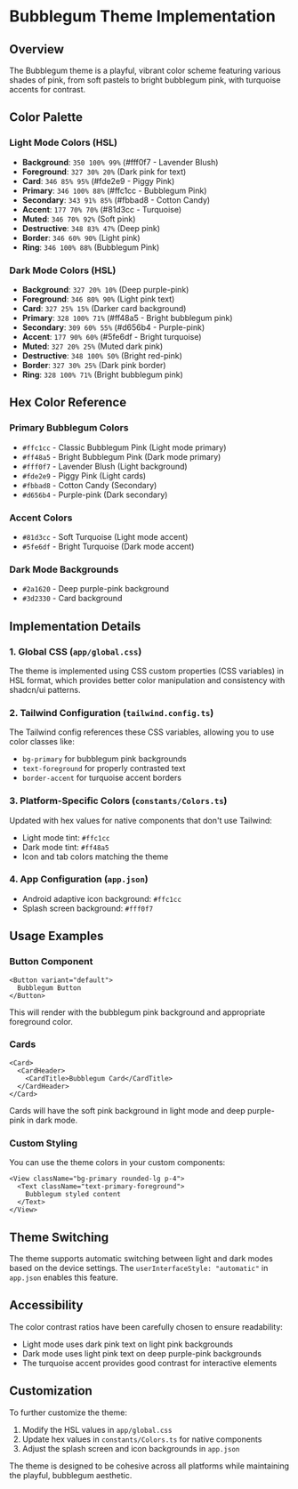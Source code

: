# Bubblegum Theme Implementation

## Overview
The Bubblegum theme is a playful, vibrant color scheme featuring various shades of pink, from soft pastels to bright bubblegum pink, with turquoise accents for contrast.

## Color Palette

### Light Mode Colors (HSL)
- **Background**: `350 100% 99%` (#fff0f7 - Lavender Blush)
- **Foreground**: `327 30% 20%` (Dark pink for text)
- **Card**: `346 85% 95%` (#fde2e9 - Piggy Pink)
- **Primary**: `346 100% 88%` (#ffc1cc - Bubblegum Pink)
- **Secondary**: `343 91% 85%` (#fbbad8 - Cotton Candy)
- **Accent**: `177 70% 70%` (#81d3cc - Turquoise)
- **Muted**: `346 70% 92%` (Soft pink)
- **Destructive**: `348 83% 47%` (Deep pink)
- **Border**: `346 60% 90%` (Light pink)
- **Ring**: `346 100% 88%` (Bubblegum Pink)

### Dark Mode Colors (HSL)
- **Background**: `327 20% 10%` (Deep purple-pink)
- **Foreground**: `346 80% 90%` (Light pink text)
- **Card**: `327 25% 15%` (Darker card background)
- **Primary**: `328 100% 71%` (#ff48a5 - Bright bubblegum pink)
- **Secondary**: `309 60% 55%` (#d656b4 - Purple-pink)
- **Accent**: `177 90% 60%` (#5fe6df - Bright turquoise)
- **Muted**: `327 20% 25%` (Muted dark pink)
- **Destructive**: `348 100% 50%` (Bright red-pink)
- **Border**: `327 30% 25%` (Dark pink border)
- **Ring**: `328 100% 71%` (Bright bubblegum pink)

## Hex Color Reference

### Primary Bubblegum Colors
- `#ffc1cc` - Classic Bubblegum Pink (Light mode primary)
- `#ff48a5` - Bright Bubblegum Pink (Dark mode primary)
- `#fff0f7` - Lavender Blush (Light background)
- `#fde2e9` - Piggy Pink (Light cards)
- `#fbbad8` - Cotton Candy (Secondary)
- `#d656b4` - Purple-pink (Dark secondary)

### Accent Colors
- `#81d3cc` - Soft Turquoise (Light mode accent)
- `#5fe6df` - Bright Turquoise (Dark mode accent)

### Dark Mode Backgrounds
- `#2a1620` - Deep purple-pink background
- `#3d2330` - Card background

## Implementation Details

### 1. Global CSS (`app/global.css`)
The theme is implemented using CSS custom properties (CSS variables) in HSL format, which provides better color manipulation and consistency with shadcn/ui patterns.

### 2. Tailwind Configuration (`tailwind.config.ts`)
The Tailwind config references these CSS variables, allowing you to use color classes like:
- `bg-primary` for bubblegum pink backgrounds
- `text-foreground` for properly contrasted text
- `border-accent` for turquoise accent borders

### 3. Platform-Specific Colors (`constants/Colors.ts`)
Updated with hex values for native components that don't use Tailwind:
- Light mode tint: `#ffc1cc`
- Dark mode tint: `#ff48a5`
- Icon and tab colors matching the theme

### 4. App Configuration (`app.json`)
- Android adaptive icon background: `#ffc1cc`
- Splash screen background: `#fff0f7`

## Usage Examples

### Button Component
```tsx
<Button variant="default">
  Bubblegum Button
</Button>
```
This will render with the bubblegum pink background and appropriate foreground color.

### Cards
```tsx
<Card>
  <CardHeader>
    <CardTitle>Bubblegum Card</CardTitle>
  </CardHeader>
</Card>
```
Cards will have the soft pink background in light mode and deep purple-pink in dark mode.

### Custom Styling
You can use the theme colors in your custom components:
```tsx
<View className="bg-primary rounded-lg p-4">
  <Text className="text-primary-foreground">
    Bubblegum styled content
  </Text>
</View>
```

## Theme Switching
The theme supports automatic switching between light and dark modes based on the device settings. The `userInterfaceStyle: "automatic"` in `app.json` enables this feature.

## Accessibility
The color contrast ratios have been carefully chosen to ensure readability:
- Light mode uses dark pink text on light pink backgrounds
- Dark mode uses light pink text on deep purple-pink backgrounds
- The turquoise accent provides good contrast for interactive elements

## Customization
To further customize the theme:
1. Modify the HSL values in `app/global.css`
2. Update hex values in `constants/Colors.ts` for native components
3. Adjust the splash screen and icon backgrounds in `app.json`

The theme is designed to be cohesive across all platforms while maintaining the playful, bubblegum aesthetic.